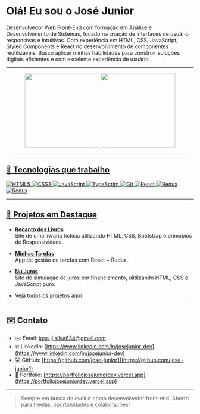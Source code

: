 # Olá! Eu sou o José Junior

Desenvolvedor Web Front-End com formação em Análise e Desenvolvimento de Sistemas, focado na criação de interfaces de usuário responsivas e intuitivas. Com experiência em HTML, CSS, JavaScript, Styled Components e React no desenvolvimento de componentes reutilizáveis. Busco aplicar minhas habilidades para construir soluções digitais eficientes e com excelente experiência de usuário.

---

<div align="center">
  <a href="https://github.com/jose-junior1">
  <img height="200em" src="https://github-readme-stats.vercel.app/api?username=jose-junior1&show_icons=true&theme=tokyonight&include_all_commits=true&count_private=true"/>
  <img height="200em" src="https://github-readme-stats.vercel.app/api/top-langs/?username=jose-junior1&layout=compact&langs_count=7&theme=tokyonight"/>
</div>

---

## 🚀 Tecnologias que trabalho

![HTML5](https://img.shields.io/badge/HTML5-E34F26?style=for-the-badge&logo=html5&logoColor=white)
![CSS3](https://img.shields.io/badge/CSS3-1572B6?style=for-the-badge&logo=css3&logoColor=white)
![JavaScript](https://img.shields.io/badge/JavaScript-F7DF1E?style=for-the-badge&logo=javascript&logoColor=black)
![TypeScript](https://img.shields.io/badge/TypeScript-3178C6?style=for-the-badge&logo=typescript&logoColor=white)
![Git](https://img.shields.io/badge/Git-F05032?style=for-the-badge&logo=git&logoColor=white)
![React](https://img.shields.io/badge/React-20232A?style=for-the-badge&logo=react&logoColor=61DAFB)
![Redux](https://img.shields.io/badge/-Redux-8433f5?style=for-the-badge&logo=redux)
![Redux](https://img.shields.io/badge/-Styled-20232A?style=for-the-badge&logo=styled-components&Color=white)

---

## 🌟 Projetos em Destaque

- [**Recanto dos Livros**](https://github.com/jose-junior1/recanto-dos-livros)  
  Site de uma livraria fictícia utilizando HTML, CSS, Bootstrap e princípios de Responsividade.

- [**Minhas Tarefas**](https://github.com/jose-junior1/minhas-tarefas)  
  App de gestão de tarefas com React + Redux.

- [**Nu Juros**](https://github.com/jose-junior1/nu-juros)  
  Site de simulação de juros por financiamento, ulitilzando HTML, CSS e JavaScript puro.

- [Veja todos os projetos aqui](https://github.com/jose-junior1?tab=repositories)

---

## ✉️ Contato

- ✉️ Email: [jose.jj.silva634@gmail.com](mailto:jose.j.j.silva634@gmail.com)
- 🌐 LinkedIn: [https://www.linkedin.com/in/josejunior-dev](https://www.linkedin.com/in/josejunior-dev)
- 💻 GitHub: [https://github.com/jose-junior1](https://github.com/jose-junior1)
- 💼 Portfólio: [https://portfoliojosejuniordev.vercel.app](https://portfoliojosejuniordev.vercel.app)

---

> Sempre em busca de evoluir como desenvolvedor front-end. Aberto para freelas, oportunidades e colaborações!
